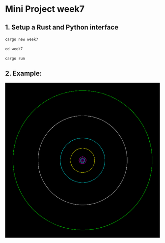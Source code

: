 # Mini Project week7

## 1. Setup a Rust and Python interface

`cargo new week7`

`cd week7`

`cargo run`

## 2. Example:

![image](solar_system.png)
